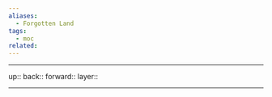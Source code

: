 ```yaml
---
aliases:
  - Forgotten Land
tags:
  - moc
related:
---
```


***

up:: 
back:: 
forward:: 
layer:: 

***
